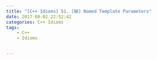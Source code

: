 ```yaml
---
title: "[C++ Idioms] 51. [缺] Named Template Parameters"
date: 2017-08-02 22:52:42
categories: C++ Idioms
tags:
    - C++
    - Idioms


---
```

